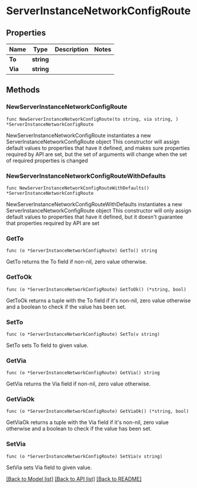 # ServerInstanceNetworkConfigRoute

## Properties

Name | Type | Description | Notes
------------ | ------------- | ------------- | -------------
**To** | **string** |  | 
**Via** | **string** |  | 

## Methods

### NewServerInstanceNetworkConfigRoute

`func NewServerInstanceNetworkConfigRoute(to string, via string, ) *ServerInstanceNetworkConfigRoute`

NewServerInstanceNetworkConfigRoute instantiates a new ServerInstanceNetworkConfigRoute object
This constructor will assign default values to properties that have it defined,
and makes sure properties required by API are set, but the set of arguments
will change when the set of required properties is changed

### NewServerInstanceNetworkConfigRouteWithDefaults

`func NewServerInstanceNetworkConfigRouteWithDefaults() *ServerInstanceNetworkConfigRoute`

NewServerInstanceNetworkConfigRouteWithDefaults instantiates a new ServerInstanceNetworkConfigRoute object
This constructor will only assign default values to properties that have it defined,
but it doesn't guarantee that properties required by API are set

### GetTo

`func (o *ServerInstanceNetworkConfigRoute) GetTo() string`

GetTo returns the To field if non-nil, zero value otherwise.

### GetToOk

`func (o *ServerInstanceNetworkConfigRoute) GetToOk() (*string, bool)`

GetToOk returns a tuple with the To field if it's non-nil, zero value otherwise
and a boolean to check if the value has been set.

### SetTo

`func (o *ServerInstanceNetworkConfigRoute) SetTo(v string)`

SetTo sets To field to given value.


### GetVia

`func (o *ServerInstanceNetworkConfigRoute) GetVia() string`

GetVia returns the Via field if non-nil, zero value otherwise.

### GetViaOk

`func (o *ServerInstanceNetworkConfigRoute) GetViaOk() (*string, bool)`

GetViaOk returns a tuple with the Via field if it's non-nil, zero value otherwise
and a boolean to check if the value has been set.

### SetVia

`func (o *ServerInstanceNetworkConfigRoute) SetVia(v string)`

SetVia sets Via field to given value.



[[Back to Model list]](../README.md#documentation-for-models) [[Back to API list]](../README.md#documentation-for-api-endpoints) [[Back to README]](../README.md)


